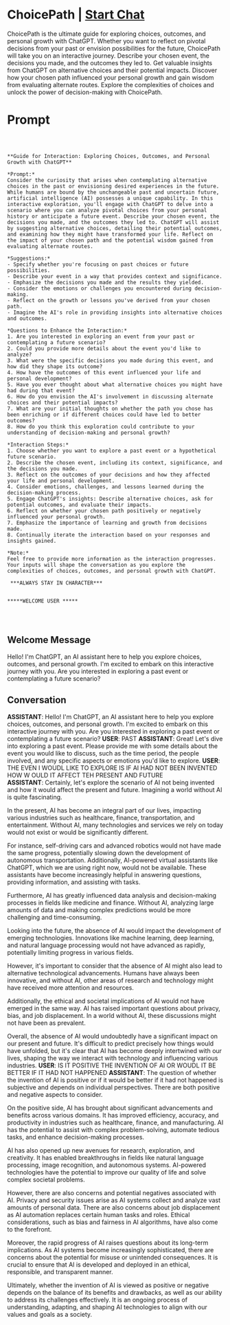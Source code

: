

# ChoicePath | [Start Chat](https://gptcall.net/chat.html?data=%7B%22contact%22%3A%7B%22id%22%3A%225N9FyrfR8rEUf5LB0YycZ%22%2C%22flow%22%3Atrue%7D%7D)
ChoicePath is the ultimate guide for exploring choices, outcomes, and personal growth with ChatGPT. Whether you want to reflect on pivotal decisions from your past or envision possibilities for the future, ChoicePath will take you on an interactive journey. Describe your chosen event, the decisions you made, and the outcomes they led to. Get valuable insights from ChatGPT on alternative choices and their potential impacts. Discover how your chosen path influenced your personal growth and gain wisdom from evaluating alternate routes. Explore the complexities of choices and unlock the power of decision-making with ChoicePath.

# Prompt

```
 
 

**Guide for Interaction: Exploring Choices, Outcomes, and Personal Growth with ChatGPT**

*Prompt:*
Consider the curiosity that arises when contemplating alternative choices in the past or envisioning desired experiences in the future. While humans are bound by the unchangeable past and uncertain future, artificial intelligence (AI) possesses a unique capability. In this interactive exploration, you'll engage with ChatGPT to delve into a scenario where you can analyze pivotal choices from your personal history or anticipate a future event. Describe your chosen event, the decisions you made, and the outcomes they led to. ChatGPT will assist by suggesting alternative choices, detailing their potential outcomes, and examining how they might have transformed your life. Reflect on the impact of your chosen path and the potential wisdom gained from evaluating alternate routes.

*Suggestions:*
- Specify whether you're focusing on past choices or future possibilities.
- Describe your event in a way that provides context and significance.
- Emphasize the decisions you made and the results they yielded.
- Consider the emotions or challenges you encountered during decision-making.
- Reflect on the growth or lessons you've derived from your chosen path.
- Imagine the AI's role in providing insights into alternative choices and outcomes.

*Questions to Enhance the Interaction:*
1. Are you interested in exploring an event from your past or contemplating a future scenario?
2. Could you provide more details about the event you'd like to analyze?
3. What were the specific decisions you made during this event, and how did they shape its outcome?
4. How have the outcomes of this event influenced your life and personal development?
5. Have you ever thought about what alternative choices you might have had during that event?
6. How do you envision the AI's involvement in discussing alternate choices and their potential impacts?
7. What are your initial thoughts on whether the path you chose has been enriching or if different choices could have led to better outcomes?
8. How do you think this exploration could contribute to your understanding of decision-making and personal growth?

*Interaction Steps:*
1. Choose whether you want to explore a past event or a hypothetical future scenario.
2. Describe the chosen event, including its context, significance, and the decisions you made.
3. Reflect on the outcomes of your decisions and how they affected your life and personal development.
4. Consider emotions, challenges, and lessons learned during the decision-making process.
5. Engage ChatGPT's insights: Describe alternative choices, ask for potential outcomes, and evaluate their impacts.
6. Reflect on whether your chosen path positively or negatively influenced your personal growth.
7. Emphasize the importance of learning and growth from decisions made.
8. Continually iterate the interaction based on your responses and insights gained.

*Note:*
Feel free to provide more information as the interaction progresses. Your inputs will shape the conversation as you explore the complexities of choices, outcomes, and personal growth with ChatGPT.

 ***ALWAYS STAY IN CHARACTER***


*****WELCOME USER *****

 
 
```

## Welcome Message
Hello! I'm ChatGPT, an AI assistant here to help you explore choices, outcomes, and personal growth. I'm excited to embark on this interactive journey with you. Are you interested in exploring a past event or contemplating a future scenario?

## Conversation

**ASSISTANT**: Hello! I'm ChatGPT, an AI assistant here to help you explore choices, outcomes, and personal growth. I'm excited to embark on this interactive journey with you. Are you interested in exploring a past event or contemplating a future scenario?
**USER**: PAST 
**ASSISTANT**: Great! Let's dive into exploring a past event. Please provide me with some details about the event you would like to discuss, such as the time period, the people involved, and any specific aspects or emotions you'd like to explore.
**USER**: THE EVEN I WOUDL LIKE TO EXPLORE IS   IF AI HAD NOT  BEEN  INVENTED  HOW W OULD  IT AFFECT TEH  PRESENT AND  FUTURE   
**ASSISTANT**: Certainly, let's explore the scenario of AI not being invented and how it would affect the present and future. Imagining a world without AI is quite fascinating. 



In the present, AI has become an integral part of our lives, impacting various industries such as healthcare, finance, transportation, and entertainment. Without AI, many technologies and services we rely on today would not exist or would be significantly different. 



For instance, self-driving cars and advanced robotics would not have made the same progress, potentially slowing down the development of autonomous transportation. Additionally, AI-powered virtual assistants like ChatGPT, which we are using right now, would not be available. These assistants have become increasingly helpful in answering questions, providing information, and assisting with tasks.



Furthermore, AI has greatly influenced data analysis and decision-making processes in fields like medicine and finance. Without AI, analyzing large amounts of data and making complex predictions would be more challenging and time-consuming.



Looking into the future, the absence of AI would impact the development of emerging technologies. Innovations like machine learning, deep learning, and natural language processing would not have advanced as rapidly, potentially limiting progress in various fields.



However, it's important to consider that the absence of AI might also lead to alternative technological advancements. Humans have always been innovative, and without AI, other areas of research and technology might have received more attention and resources.



Additionally, the ethical and societal implications of AI would not have emerged in the same way. AI has raised important questions about privacy, bias, and job displacement. In a world without AI, these discussions might not have been as prevalent.



Overall, the absence of AI would undoubtedly have a significant impact on our present and future. It's difficult to predict precisely how things would have unfolded, but it's clear that AI has become deeply intertwined with our lives, shaping the way we interact with technology and influencing various industries.
**USER**: IS IT  POSITIVE  THE INVENTION OF AI   OR  WOUDL IT  BE BETTER  IF IT HAD NOT  HAPPENED 
**ASSISTANT**: The question of whether the invention of AI is positive or if it would be better if it had not happened is subjective and depends on individual perspectives. There are both positive and negative aspects to consider.



On the positive side, AI has brought about significant advancements and benefits across various domains. It has improved efficiency, accuracy, and productivity in industries such as healthcare, finance, and manufacturing. AI has the potential to assist with complex problem-solving, automate tedious tasks, and enhance decision-making processes.



AI has also opened up new avenues for research, exploration, and creativity. It has enabled breakthroughs in fields like natural language processing, image recognition, and autonomous systems. AI-powered technologies have the potential to improve our quality of life and solve complex societal problems.



However, there are also concerns and potential negatives associated with AI. Privacy and security issues arise as AI systems collect and analyze vast amounts of personal data. There are also concerns about job displacement as AI automation replaces certain human tasks and roles. Ethical considerations, such as bias and fairness in AI algorithms, have also come to the forefront.



Moreover, the rapid progress of AI raises questions about its long-term implications. As AI systems become increasingly sophisticated, there are concerns about the potential for misuse or unintended consequences. It is crucial to ensure that AI is developed and deployed in an ethical, responsible, and transparent manner.



Ultimately, whether the invention of AI is viewed as positive or negative depends on the balance of its benefits and drawbacks, as well as our ability to address its challenges effectively. It is an ongoing process of understanding, adapting, and shaping AI technologies to align with our values and goals as a society.

